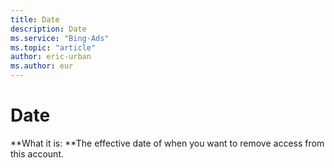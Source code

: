 ```yaml
---
title: Date
description: Date
ms.service: "Bing-Ads"
ms.topic: "article"
author: eric-urban
ms.author: eur
---
```


# Date

**What it is: **The effective date of when you want to remove access from this account.


